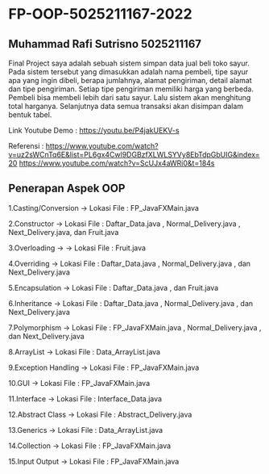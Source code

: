 # FP-OOP-5025211167-2022



## Muhammad Rafi Sutrisno 5025211167


Final Project saya adalah sebuah sistem simpan data jual beli toko sayur. Pada sistem tersebut yang dimasukkan adalah nama pembeli, tipe sayur apa yang ingin dibeli, berapa jumlahnya, alamat pengiriman, detail alamat dan tipe pengiriman. Setiap tipe pengiriman memiliki harga yang berbeda. Pembeli bisa membeli lebih dari satu sayur. Lalu sistem akan menghitung total harganya. Selanjutnya data semua transaksi akan disimpan dalam bentuk tabel.

Link Youtube Demo : https://youtu.be/P4jakUEKV-s

Referensi : https://www.youtube.com/watch?v=uz2sWCnTq6E&list=PL6gx4Cwl9DGBzfXLWLSYVy8EbTdpGbUIG&index=20 
            https://www.youtube.com/watch?v=ScUJx4aWRi0&t=184s


## Penerapan Aspek OOP

1.Casting/Conversion ->
Lokasi File : FP_JavaFXMain.java

2.Constructor ->
Lokasi File : Daftar_Data.java , Normal_Delivery.java , Next_Delivery.java, dan Fruit.java

3.Overloading -> ->
Lokasi File : Fruit.java

4.Overriding ->
Lokasi File : Daftar_Data.java , Normal_Delivery.java , dan Next_Delivery.java

5.Encapsulation ->
Lokasi File : Daftar_Data.java , dan Fruit.java

6.Inheritance ->
Lokasi File : Daftar_Data.java , Normal_Delivery.java , dan Next_Delivery.java

7.Polymorphism ->
Lokasi File : FP_JavaFXMain.java , Normal_Delivery.java , dan Next_Delivery.java

8.ArrayList ->
Lokasi File : Data_ArrayList.java

9.Exception Handling ->
Lokasi File : FP_JavaFXMain.java

10.GUI ->
Lokasi File : FP_JavaFXMain.java

11.Interface ->
Lokasi File : Interface_Data.java

12.Abstract Class ->
Lokasi File : Abstract_Delivery.java

13.Generics ->
Lokasi File : Data_ArrayList.java

14.Collection ->
Lokasi File : FP_JavaFXMain.java

15.Input Output ->
Lokasi File : FP_JavaFXMain.java
